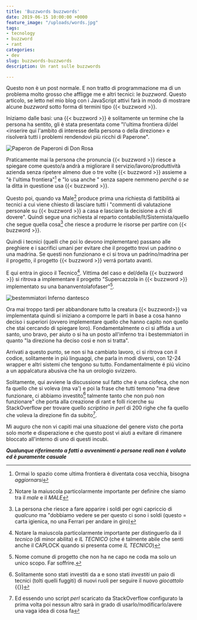 ```yaml
---
title: 'Buzzwords buzzwords'
date: 2019-06-15 10:00:00 +0000
feature_image: "/uploads/words.jpg"
tags:
- tecnology
- buzzword
- rant
categories:
- dev
slug: buzzwords-buzzwords
description: Un rant sulle buzzwords

---
```

Questo non è un post normale. E non tratto di programmazione ma di un problema molto grosso che affligge me e altri tecnici: le *buzzword*. Questo articolo, se letto nel mio blog con i JavaScript attivi farà in modo di mostrare alcune *buzzword* sotto forma di termini tipo {{< buzzword >}}.

Iniziamo dalle basi: una  {{< buzzword >}} è solitamente un termine che la persona ha sentito, gli è stata presentata come "l'ultima frontiera di/del <inserire qui l'ambito di interesse della persona o della direzione> e risolverà tutti i problemi rendendovi più ricchi di Paperone". 

![Paperon de Paperoni di Don Rosa](/uploads/donrosa.jpg)



Praticamente mai la persona che pronuncia  {{< buzzword >}} riesce a spiegare come questo/a andrà a migliorare il servizio/lavoro/produttività azienda senza ripetere almeno due o tre volte {{< buzzword >}} assieme a "è l'ultima frontiera"[^1] e "lo usa anche <inserire qui colosso informatico o ditta a cui si fa spesso riferimento a cui non si vuole essere inferiore>" senza sapere nemmeno *perché* o *se* la ditta in questione usa {{< buzzword >}}.

Questo poi, quando va Male[^2] produce prima una richiesta di fattibilità ai tecnici a cui viene chiesto di lasciare tutti i "commenti di valutazione personale su {{< buzzword >}} a casa e lasciare la decisione a chi di dovere". Quindi segue una richiesta al reparto contabile/It/Sistemista/quello che segue quella cosa[^3] che riesce a produrre le risorse per partire con {{< buzzword >}}.

Quindi i tecnici (quelli che poi lo devono implementare) passano alle preghiere e i sacrifici umani per evitare che il progetto trovi un padrino o una madrina. Se questi non funzionano e ci si trova un padrino/madrina per il progetto, il progetto {{< buzzword >}} verrá portato avanti. 

E qui entra in gioco il Tecnico[^4]. Vittima del caso e del/della {{< buzzword >}} si ritrova a implementare il progetto "Supercazzola in {{< buzzword >}} implementato su una bananventolafofaser"[^5].

![bestemmiatori Inferno dantesco](/uploads/bestemmiatori.jpg)


Ora mai troppo tardi per abbandonare tutto la creatura {{< buzzword>}} va implementata quindi si iniziano a comporre le parti in base a cosa hanno deciso i superiori (ovvero implementare quello che hanno capito non quello che stai cercando di spiegare loro). Fondamentalmente o ci si affida a un santo, uno bravo, per aiuto o si ha un posto all'inferno tra i bestemmiatori in quanto "la direzione ha deciso così e non si tratta".

Arrivati a questo punto, se non si ha cambiato lavoro, ci si ritrova con il codice, solitamente in piú linguaggi, che parla in modi diversi, con 12-24 wrapper e altri sistemi che tengono su tutto. Fondamentalmente é piú vicino a un appalcatura abusiva che ha un orologio svizzero. 

Solitamente, qui avviene la discussione sul fatto che è una ciofeca, che non fa quello che si voleva (ma va') e poi la frase che tutti temono "ma deve funzionare, ci abbiamo investito[^6] talmente tanto che non può non funzionare" che porta alla creazione di rant e folli ricerche su StackOverflow per trovare quello *scriptino in perl* di 200 righe che fa quello che voleva la direzione fin da subito[^7].

Mi auguro che non vi capiti mai una situazione del genere visto che porta solo morte e disperazione e che questo post vi aiuti a evitare di rimanere bloccato all'interno di uno di questi incubi.

__*Qualunque riferimento a fatti o avvenimenti o persone reali non è voluto ed è puramente casuale*__

[^1]: Ormai lo spazio come ultima frontiera è diventata cosa vecchia, bisogna *aggiornarsi*
[^2]: Notare la maiuscola particolarmente importante per definire che siamo tra il *male* e il *MALE*
[^3]: La persona che riesce a fare apparire i soldi per ogni capriccio di *qualcuno* ma "dobbiamo vedere se per questo ci sono i soldi (questo = carta igienica, no una Ferrari per andare in giro)
[^4]: Notare la maiuscola particolarmente importante per distinguerlo da il *tecnico* (di minor abilita) e _IL TECNICO_ (che é talmente abile che senti anche il CAPLOCK quando si presenta come _IL TECNICO_)
[^5]: Nome comune di progetto che non ha ne capo ne coda ma solo un unico scopo. Far soffrire.
[^6]: Solitamente sono stati investiti da <montagna di soldi> a <non riesco a leggere il numero da tanti zeri che ha> e sono stati *investiti* un paio di tecnici (tolti quelli fuggiti) di nuovi ruoli per seguire il nuovo *giocattolo* {{<buzzword>}}
[^7]: Ed essendo uno script *perl* scaricato da StackOverflow configurato la prima volta poi nessun altro sarà in grado di usarlo/modificarlo/avere una vaga idea di cosa fa


